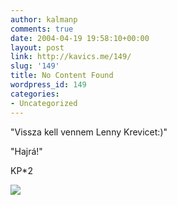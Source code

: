 ```yaml
---
author: kalmanp
comments: true
date: 2004-04-19 19:58:10+00:00
layout: post
link: http://kavics.me/149/
slug: '149'
title: No Content Found
wordpress_id: 149
categories:
- Uncategorized
---
```


"Vissza kell vennem Lenny Krevicet:)"




"Hajrá!"




KP*2




![](http://aszk.freeblog.hu/files/petya/b2.jpg)
